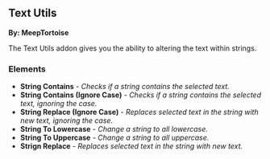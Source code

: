 ## Text Utils
**By: MeepTortoise**
<br>

The Text Utils addon gives you the ability to altering the text within strings.
<br>

### Elements
* **String Contains** - *Checks if a string contains the selected text.*
* **String Contains (Ignore Case)** - *Checks if a string contains the selected text, ignoring the case.*
* **String Replace (Ignore Case)** - *Replaces selected text in the string with new text, ignoring the case.*
* **String To Lowercase** - *Change a string to all lowercase.*
* **String To Uppercase** - *Change a string to all uppercase.*
* **Strign Replace** - *Replaces selected text in the string with new text.*
